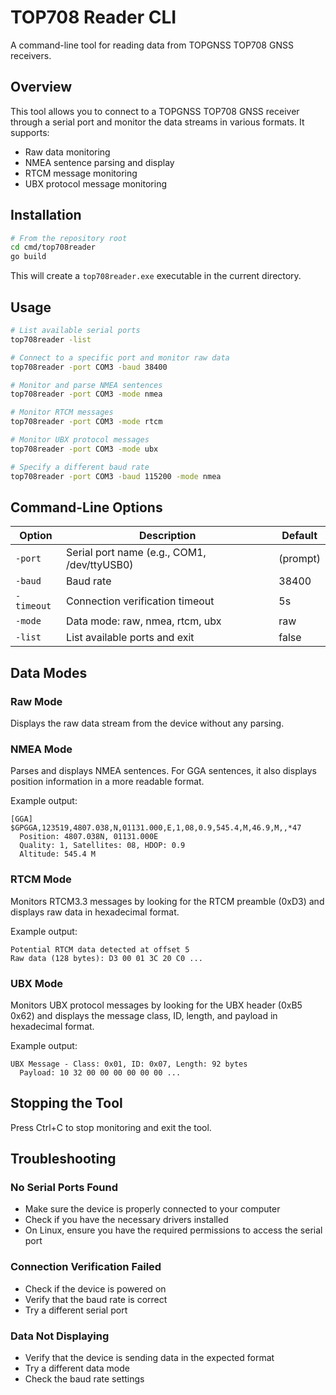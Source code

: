 # TOP708 Reader CLI

A command-line tool for reading data from TOPGNSS TOP708 GNSS receivers.

## Overview

This tool allows you to connect to a TOPGNSS TOP708 GNSS receiver through a serial port and monitor the data streams in various formats. It supports:

- Raw data monitoring
- NMEA sentence parsing and display
- RTCM message monitoring
- UBX protocol message monitoring

## Installation

```bash
# From the repository root
cd cmd/top708reader
go build
```

This will create a `top708reader.exe` executable in the current directory.

## Usage

```bash
# List available serial ports
top708reader -list

# Connect to a specific port and monitor raw data
top708reader -port COM3 -baud 38400

# Monitor and parse NMEA sentences
top708reader -port COM3 -mode nmea

# Monitor RTCM messages
top708reader -port COM3 -mode rtcm

# Monitor UBX protocol messages
top708reader -port COM3 -mode ubx

# Specify a different baud rate
top708reader -port COM3 -baud 115200 -mode nmea
```

## Command-Line Options

| Option    | Description                                   | Default   |
|-----------|-----------------------------------------------|-----------|
| `-port`   | Serial port name (e.g., COM1, /dev/ttyUSB0)   | (prompt)  |
| `-baud`   | Baud rate                                     | 38400     |
| `-timeout`| Connection verification timeout               | 5s        |
| `-mode`   | Data mode: raw, nmea, rtcm, ubx               | raw       |
| `-list`   | List available ports and exit                 | false     |

## Data Modes

### Raw Mode

Displays the raw data stream from the device without any parsing.

### NMEA Mode

Parses and displays NMEA sentences. For GGA sentences, it also displays position information in a more readable format.

Example output:
```
[GGA] $GPGGA,123519,4807.038,N,01131.000,E,1,08,0.9,545.4,M,46.9,M,,*47
  Position: 4807.038N, 01131.000E
  Quality: 1, Satellites: 08, HDOP: 0.9
  Altitude: 545.4 M
```

### RTCM Mode

Monitors RTCM3.3 messages by looking for the RTCM preamble (0xD3) and displays raw data in hexadecimal format.

Example output:
```
Potential RTCM data detected at offset 5
Raw data (128 bytes): D3 00 01 3C 20 C0 ...
```

### UBX Mode

Monitors UBX protocol messages by looking for the UBX header (0xB5 0x62) and displays the message class, ID, length, and payload in hexadecimal format.

Example output:
```
UBX Message - Class: 0x01, ID: 0x07, Length: 92 bytes
  Payload: 10 32 00 00 00 00 00 00 ...
```

## Stopping the Tool

Press Ctrl+C to stop monitoring and exit the tool.

## Troubleshooting

### No Serial Ports Found

- Make sure the device is properly connected to your computer
- Check if you have the necessary drivers installed
- On Linux, ensure you have the required permissions to access the serial port

### Connection Verification Failed

- Check if the device is powered on
- Verify that the baud rate is correct
- Try a different serial port

### Data Not Displaying

- Verify that the device is sending data in the expected format
- Try a different data mode
- Check the baud rate settings

